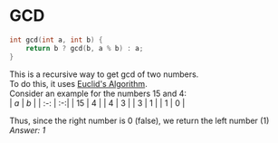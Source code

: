 # GCD
```cpp
int gcd(int a, int b) {
    return b ? gcd(b, a % b) : a;
}
```
This is a recursive way to get gcd of two numbers.<br>
To do this, it uses [Euclid's Algorithm](https://en.wikipedia.org/wiki/Euclidean_algorithm).<br>
Consider an example for the numbers 15 and 4:<br>
| *a* | *b* |
| :-: | :-:|
| 15 | 4 |
| 4 | 3 |
| 3 | 1 |
| 1 | 0 |

Thus, since the right number is 0 (false),
we return the left number (1)<br>
*Answer: 1*